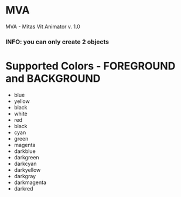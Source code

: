 # MVA
MVA - Mitas Vit Animator v. 1.0

### INFO: you can only create 2 objects
# Supported Colors - FOREGROUND and BACKGROUND
- blue
- yellow
- black
- white
- red
- black
- cyan
- green
- magenta
- darkblue
- darkgreen
- darkcyan
- darkyellow
- darkgray
- darkmagenta
- darkred
